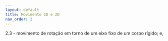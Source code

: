```yaml
---
layout: default
title: Movimento 1D e 2D
nav_order: 2
---
```


2.3 - movimento de rotação em torno de um eixo fixo de um corpo
rígido; e,